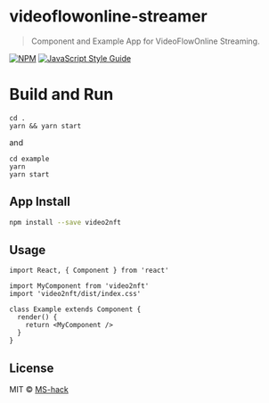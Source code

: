 # videoflowonline-streamer

> Component and Example App for VideoFlowOnline Streaming. 

[![NPM](https://img.shields.io/npm/v/video2nft.svg)](https://www.npmjs.com/package/video2nft) [![JavaScript Style Guide](https://img.shields.io/badge/code_style-standard-brightgreen.svg)](https://standardjs.com)

# Build and Run
```
cd .
yarn && yarn start
```
and
```
cd example
yarn 
yarn start
```


## App Install

```bash
npm install --save video2nft
```

## Usage

```tsx
import React, { Component } from 'react'

import MyComponent from 'video2nft'
import 'video2nft/dist/index.css'

class Example extends Component {
  render() {
    return <MyComponent />
  }
}
```

## License

MIT © [MS-hack](https://github.com/MS-hack)
